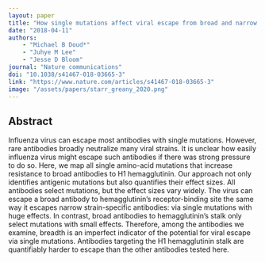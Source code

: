 ```yaml
---
layout: paper
title: "How single mutations affect viral escape from broad and narrow antibodies to H1 influenza hemagglutinin"
date: "2018-04-11"
authors: 
    - "Michael B Doud*"
    - "Juhye M Lee"
    - "Jesse D Bloom"
journal: "Nature communications"
doi: "10.1038/s41467-018-03665-3"
link: "https://www.nature.com/articles/s41467-018-03665-3"
image: "/assets/papers/starr_greany_2020.png"
---
```


## Abstract

Influenza virus can escape most antibodies with single mutations. However, rare antibodies
broadly neutralize many viral strains. It is unclear how easily influenza virus might escape
such antibodies if there was strong pressure to do so. Here, we map all single amino-acid
mutations that increase resistance to broad antibodies to H1 hemagglutinin. Our approach
not only identifies antigenic mutations but also quantifies their effect sizes. All antibodies
select mutations, but the effect sizes vary widely. The virus can escape a broad antibody to
hemagglutinin’s receptor-binding site the same way it escapes narrow strain-specific
antibodies: via single mutations with huge effects. In contrast, broad antibodies to
hemagglutinin’s stalk only select mutations with small effects. Therefore, among the
antibodies we examine, breadth is an imperfect indicator of the potential for viral escape via
single mutations. Antibodies targeting the H1 hemagglutinin stalk are quantifiably harder to
escape than the other antibodies tested here.
